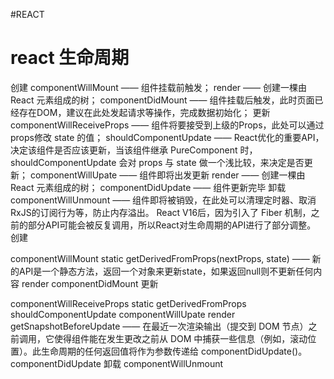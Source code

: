 #REACT

# react 生命周期
创建
componentWillMount —— 组件挂载前触发；
render —— 创建一棵由 React 元素组成的树；
componentDidMount —— 组件挂载后触发，此时页面已经存在DOM，建议在此处发起请求等操作，完成数据初始化；
更新
componentWillReceiveProps —— 组件将要接受到上级的Props，此处可以通过props修改 state 的值；
shouldComponentUpdate —— React优化的重要API，决定该组件是否应该更新，当该组件继承 PureComponent 时，shouldComponentUpdate 会对 props 与 state 做一个浅比较，来决定是否更新；
componentWillUpate —— 组件即将出发更新
render —— 创建一棵由 React 元素组成的树；
componentDidUpdate —— 组件更新完毕
卸载
componentWillUnmount —— 组件即将被销毁，在此处可以清理定时器、取消RxJS的订阅行为等，防止内存溢出。
React V16后，因为引入了 Fiber 机制，之前的部分API可能会被反复调用，所以React对生命周期的API进行了部分调整。
创建

componentWillMount static getDerivedFromProps(nextProps, state) —— 新的API是一个静态方法，返回一个对象来更新state，如果返回null则不更新任何内容
render
componentDidMount
更新

componentWillReceiveProps static getDerivedFromProps
shouldComponentUpdate
componentWillUpate
render
getSnapshotBeforeUpdate —— 在最近一次渲染输出（提交到 DOM 节点）之前调用，它使得组件能在发生更改之前从 DOM 中捕获一些信息（例如，滚动位置）。此生命周期的任何返回值将作为参数传递给 componentDidUpdate()。
componentDidUpdate
卸载
componentWillUnmount


























